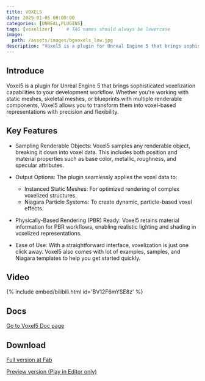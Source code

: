 ```yaml
---
title: VOXEL5
date: 2025-01-05 00:00:00 
categories: [UNREAL,PLUGINS]
tags: [voxelizer]     # TAG names should always be lowercase
image:
  path: /assets/images/bgvoxels_low.jpg
description: "Voxel5 is a plugin for Unreal Engine 5 that brings sophisticated voxelization capabilities to your development workflow. Whether you're working with static meshes, skeletal meshes, or blueprints with multiple renderable components..."
---
```


## Introduce
Voxel5 is a plugin for Unreal Engine 5 that brings sophisticated voxelization capabilities to your development workflow. Whether you're working with static meshes, skeletal meshes, or blueprints with multiple renderable components, Voxel5 allows you to transform them into voxel-based representations with precision and flexibility.

## Key Features
- Sampling Renderable Objects: Voxel5 samples any renderable object, breaking it down into voxel data. This includes both position and material properties such as base color, metallic, roughness, and specular attributes.

- Output Options: The plugin seamlessly applies the voxel data to:
    - Instanced Static Meshes: For optimized rendering of complex voxelized structures.
    - Niagara Particle Systems: To create dynamic, particle-based voxel effects.

- Physically-Based Rendering (PBR) Ready: Voxel5 retains material information for PBR workflows, enabling realistic lighting and shading in voxelized representations.

- Ease of Use: With a straightforward interface, voxelization is just one click away. Voxel5 also comes with lot of examples, samples, and Niagara templates to help you get started quickly.

## Video
{% include embed/bilibili.html id='BV12F6mYSE8z' %}

## Docs
[Go to Voxel5 Doc page](/pages/voxel5-doc/)

## Download
[Full version at Fab](https://www.fab.com/listings/66faa4ea-4bcd-4eb6-ae58-a6b978dbcb36)

[Preview version (Play in Editor only)](https://github.com/fancyzero/voxel5-preview/releases/tag/5.5)

<script> fetch('https://fancyzero.com/pvcounter/'+encodeURIComponent(window.location.pathname), { method: 'GET' });</script>

